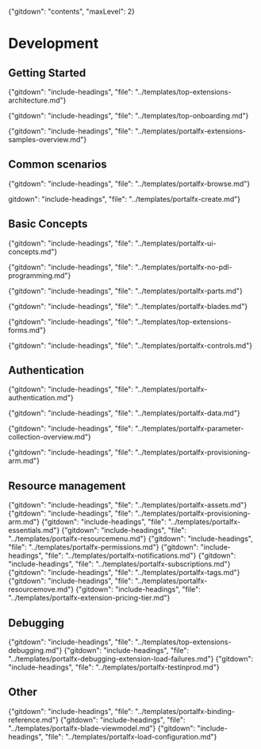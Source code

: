 {"gitdown": "contents", "maxLevel": 2}
<!--When documents are deprecated,they are commented out of this index. -->
# Development


## Getting Started

  {"gitdown": "include-headings", "file": "../templates/top-extensions-architecture.md"}

  {"gitdown": "include-headings", "file": "../templates/top-onboarding.md"}

  {"gitdown": "include-headings", "file": "../templates/portalfx-extensions-samples-overview.md"}

## Common scenarios

  {"gitdown": "include-headings", "file": "../templates/portalfx-browse.md"}

 gitdown": "include-headings", "file": "../templates/portalfx-create.md"}

## Basic Concepts

  {"gitdown": "include-headings", "file": "../templates/portalfx-ui-concepts.md"}

  {"gitdown": "include-headings", "file": "../templates/portalfx-no-pdl-programming.md"}
  
  {"gitdown": "include-headings", "file": "../templates/portalfx-parts.md"}

  {"gitdown": "include-headings", "file": "../templates/portalfx-blades.md"}

  {"gitdown": "include-headings", "file": "../templates/top-extensions-forms.md"}

  {"gitdown": "include-headings", "file": "../templates/portalfx-controls.md"}

## Authentication

  {"gitdown": "include-headings", "file": "../templates/portalfx-authentication.md"}

  {"gitdown": "include-headings", "file": "../templates/portalfx-data.md"}
  
  {"gitdown": "include-headings", "file": "../templates/portalfx-parameter-collection-overview.md"}

  {"gitdown": "include-headings", "file": "../templates/portalfx-provisioning-arm.md"}


## Resource management
{"gitdown": "include-headings", "file": "../templates/portalfx-assets.md"}
{"gitdown": "include-headings", "file": "../templates/portalfx-provisioning-arm.md"}
{"gitdown": "include-headings", "file": "../templates/portalfx-essentials.md"}
{"gitdown": "include-headings", "file": "../templates/portalfx-resourcemenu.md"}
{"gitdown": "include-headings", "file": "../templates/portalfx-permissions.md"}
{"gitdown": "include-headings", "file": "../templates/portalfx-notifications.md"}
{"gitdown": "include-headings", "file": "../templates/portalfx-subscriptions.md"}
{"gitdown": "include-headings", "file": "../templates/portalfx-tags.md"}
{"gitdown": "include-headings", "file": "../templates/portalfx-resourcemove.md"}
{"gitdown": "include-headings", "file": "../templates/portalfx-extension-pricing-tier.md"}

## Debugging
{"gitdown": "include-headings", "file": "../templates/top-extensions-debugging.md"}
{"gitdown": "include-headings", "file": "../templates/portalfx-debugging-extension-load-failures.md"}
{"gitdown": "include-headings", "file": "../templates/portalfx-testinprod.md"}

## Other
{"gitdown": "include-headings", "file": "../templates/portalfx-binding-reference.md"}
{"gitdown": "include-headings", "file": "../templates/portalfx-blade-viewmodel.md"}
{"gitdown": "include-headings", "file": "../templates/portalfx-load-configuration.md"}

